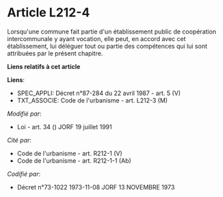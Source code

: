 # Article L212-4

Lorsqu'une commune fait partie d'un établissement public de coopération intercommunale y ayant vocation, elle peut, en accord
avec cet établissement, lui déléguer tout ou partie des compétences qui lui sont attribuées par le présent chapitre.

**Liens relatifs à cet article**

**Liens**:

  - SPEC_APPLI: Décret n°87-284 du 22 avril 1987 - art. 5 (V)
  - TXT_ASSOCIE: Code de l'urbanisme - art. L212-3 (M)

_Modifié par_:

  - Loi - art. 34 () JORF 19 juillet 1991

_Cité par_:

  - Code de l'urbanisme - art. R212-1 (V)
  - Code de l'urbanisme - art. R212-1-1 (Ab)

_Codifié par_:

  - Décret n°73-1022 1973-11-08 JORF 13 NOVEMBRE 1973
